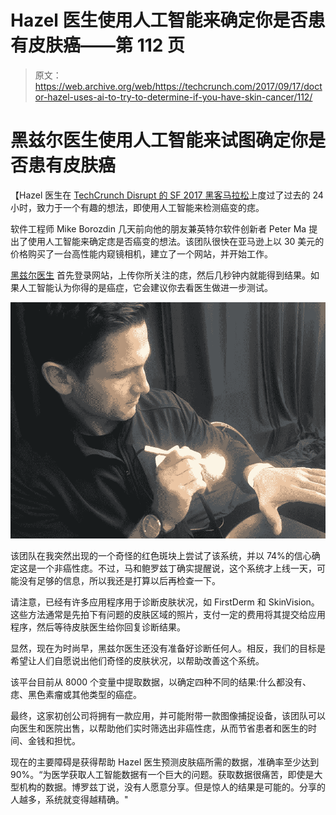 # Hazel 医生使用人工智能来确定你是否患有皮肤癌——第 112 页

> 原文：<https://web.archive.org/web/https://techcrunch.com/2017/09/17/doctor-hazel-uses-ai-to-try-to-determine-if-you-have-skin-cancer/112/>

# 黑兹尔医生使用人工智能来试图确定你是否患有皮肤癌

【Hazel 医生在 [TechCrunch Disrupt 的 SF 2017 黑客马拉松](https://web.archive.org/web/20200215073754/https://beta.techcrunch.com/event-info/disrupt-sf-2017/disrupt-sf-2017-hackathon/)上度过了过去的 24 小时，致力于一个有趣的想法，即使用人工智能来检测癌变的痣。

软件工程师 Mike Borozdin 几天前向他的朋友兼英特尔软件创新者 Peter Ma 提出了使用人工智能来确定痣是否癌变的想法。该团队很快在亚马逊上以 30 美元的价格购买了一台高性能内窥镜相机，建立了一个网站，并开始工作。

[黑兹尔医生](https://web.archive.org/web/20200215073754/https://crunchbase.com/organization/doctor-hazel) 首先登录网站，上传你所关注的痣，然后几秒钟内就能得到结果。如果人工智能认为你得的是癌症，它会建议你去看医生做进一步测试。

![](img/49a717105d8030cf620550468418170d.png)

该团队在我突然出现的一个奇怪的红色斑块上尝试了该系统，并以 74%的信心确定这是一个非癌性痣。不过，马和鲍罗兹丁确实提醒说，这个系统才上线一天，可能没有足够的信息，所以我还是打算以后再检查一下。

请注意，已经有许多应用程序用于诊断皮肤状况，如 FirstDerm 和 SkinVision。这些方法通常是先拍下有问题的皮肤区域的照片，支付一定的费用将其提交给应用程序，然后等待皮肤医生给你回复诊断结果。

显然，现在为时尚早，黑兹尔医生还没有准备好诊断任何人。相反，我们的目标是希望让人们自愿说出他们奇怪的皮肤状况，以帮助改善这个系统。

该平台目前从 8000 个变量中提取数据，以确定四种不同的结果:什么都没有、痣、黑色素瘤或其他类型的癌症。

最终，这家初创公司将拥有一款应用，并可能附带一款图像捕捉设备，该团队可以向医生和医院出售，以帮助他们实时筛选出非癌性痣，从而节省患者和医生的时间、金钱和担忧。

现在的主要障碍是获得帮助 Hazel 医生预测皮肤癌所需的数据，准确率至少达到 90%。“为医学获取人工智能数据有一个巨大的问题。获取数据很痛苦，即使是大型机构的数据。博罗兹丁说，没有人愿意分享。但是惊人的结果是可能的。分享的人越多，系统就变得越精确。"